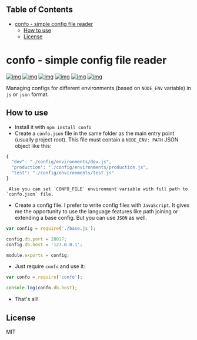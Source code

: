 <div id="table-of-contents">
<h2>Table of Contents</h2>
<div id="text-table-of-contents">
<ul>
<li><a href="#sec-1">confo - simple config file reader</a>
<ul>
<li><a href="#sec-1-1">How to use</a></li>
<li><a href="#sec-1-2">License</a></li>
</ul>
</li>
</ul>
</div>
</div>

# confo - simple config file reader<a id="sec-1" name="sec-1"></a>

[![img](http://img.shields.io/npm/v/confo.svg)](https://www.npmjs.com/package/confo)
[![img](http://img.shields.io/npm/l/confo.svg)](https://www.npmjs.com/package/confo)
[![img](http://img.shields.io/github/stars/evilrobts/confo.svg)](https://github.com/evilrobts/confo)
[![img](http://img.shields.io/npm/dm/confo.svg)](https://www.npmjs.com/package/confo)
[![img](http://img.shields.io/travis/evilrobts/confo.svg)](https://travis-ci.org/evilrobts/confo)
[![img](http://img.shields.io/coveralls/evilrobts/confo.svg)](https://coveralls.io/r/evilrobts/confo)

Managing configs for different environments (based on `NODE_ENV` variable) in `js` or `json` format.

## How to use<a id="sec-1-1" name="sec-1-1"></a>

-   Install it with `npm install confo`
-   Create a `confo.json` file in the same folder as the main entry point (usually project root). This file must contain a `NODE_ENV: PATH` JSON object like this:

  ```javascript
  {
    "dev": "./config/environments/dev.js",
    "production": "./config/environments/production.js",
    "test": "./config/environments/test.js"
  }
  ```
     Also you can set `CONFO_FILE` environment variable with full path to `confo.json` file.
-   Create a config file. I prefer to write config files with `JavaScript`. It gives me the opportunity to use the language features like path joining or extending a base config. But you can use `JSON` as well.

  ```javascript
  var config = require('./base.js');

  config.db.port = 28017;
  config.db.host = '127.0.0.1';

  module.exports = config;
  ```
-   Just require `confo` and use it:

  ```javascript
  var confo = require('confo');

  console.log(confo.db.host);
  ```

-   That's all!

## License<a id="sec-1-2" name="sec-1-2"></a>

MIT
